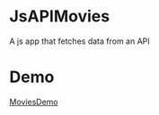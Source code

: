 # JsAPIMovies
A js app that fetches data from an API
# Demo
[MoviesDemo](https://github.com/Singh-Jas-meet/JsAPIMovies/assets/124920360/aecd8605-71fd-4f72-b836-9e3e2ca7a734)
